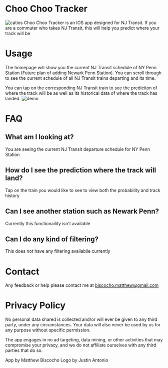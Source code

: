# Choo Choo Tracker
![catios](https://github.com/mlbiscoc/Conductor/assets/54160956/2588084b-e1de-4b33-ac4b-1aec4f83ea98)
Choo Choo Tracker is an IOS app designed for NJ Transit. If you are a commuter who takes NJ Transit, this will help you predict where your track will be

# Usage
The homepage will show you the current NJ Transit schedule of NY Penn Station (Future plan of adding Newark Penn Station). You can scroll through to see the current schedule of all NJ Transit trains departing and its time.

You can tap on the corresponding NJ Transit train to see the prediciton of where the track will be as well as its historical data of where the track has landed.
![demo](https://github.com/mlbiscoc/Conductor/assets/54160956/5cccaba7-ccc7-4ee0-a89f-7805b79842c8)

# FAQ

## What am I looking at?
You are seeing the current NJ Transit departure schedule for NY Penn Station

## How do I see the prediction where the track will land?
Tap on the train you would like to see to view both the probability and track history

## Can I see another station such as Newark Penn?
Currently this functionaility isn't available

## Can I do any kind of filtering?
This does not have any filtering availabile currently

# Contact
Any feedback or help please contact me at biscocho.matthew@gmail.com

# Privacy Policy
No personal data shared is collected and/or will ever be given to any third party, under any circumstances. Your data will also never be used by us for any purpose without specific permission.

The app engages in no ad targeting, data mining, or other activities that may compromise your privacy, and we do not affiliate ourselves with any third parties that do so.

App by Matthew Biscocho
Logo by Justin Antonio
